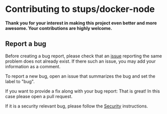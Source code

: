 # Contributing to stups/docker-node

**Thank you for your interest in making this project even better and more awesome. Your contributions are highly welcome.**

## Report a bug

Before creating a bug report, please check that an
[issue](https://github.com/zalando-stups/docker-node/issues) reporting the same problem does not already exist. If there such an issue, you may add your information as a comment.

To report a new bug, open an issue that summarizes the bug and set the label to "bug".

If you want to provide a fix along with your bug report: That is great! In this case please open a pull request.

If it is a security relevant bug, please follow the [Security](https://github.com/zalando-stups/docker-node/blob/master/Security.md) instructions.